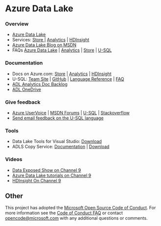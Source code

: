 # Azure Data Lake

### Overview

* [Azure Data Lake](https://azure.microsoft.com/en-us/solutions/data-lake/)
* Services: [Store ](https://azure.microsoft.com/en-us/services/data-lake-store/) | [Analytics](https://azure.microsoft.com/en-us/services/data-lake-analytics/) | [HDInsight](https://azure.microsoft.com/en-us/services/hdinsight/)
* [Azure Data Lake Blog on MSDN](https://blogs.msdn.microsoft.com/azuredatalake/)
* FAQs [Azure Data Lake](http://aka.ms/adlfaq) | [Analytics](http://aka.ms/adlafaq) | [Store](http://aka.ms/adlsfaq) | [U-SQL](http://aka.ms/usqlfaq)


### Documentation    
* Docs on Azure.com: [Store](https://azure.microsoft.com/en-us/documentation/services/data-lake-store/) | [Analytics](https://azure.microsoft.com/en-us/documentation/services/data-lake-analytics/) | [HDInsight](https://azure.microsoft.com/en-us/documentation/services/hdinsight/)
* U-SQL: [Team Site](http://usql.io) | [GitHub](https://github.com/MicrosoftBigData/USQL) | [Language Reference](http://aka.ms/usql_reference) | [FAQ](http://aka.ms/usqlfaq)
* [ADL Analytics Doc Backlog](http://aka.ms/adla_doc_backlog)
* [ADL OneDrive](https://onedrive.live.com/redir?resid=3BDE3286AB2E59F7!109&authkey=!AGlS_9glt1QEq2I&ithint=folder%2c)

### Give feedback

* [Azure UserVoice](https://aka.ms/adlfeedback) | [MSDN Forums](http://social.msdn.microsoft.com/Forums/office/en-US/home?forum=AzureDataLake) | [U-SQL](http://github.com/microsoftbigdata/usql/issues) | 
[Stackoverflow](http://stackoverflow.com/questions/tagged/azure-data-lake)
* [Send email feedback on the U-SQL language](mailto:usql@microsoft.com)

### Tools
* Data Lake Tools for Visual Studio: [Download](http://aka.ms/ADLToolsVS)
* ADLS Copy Service: [Documentation](https://azure.microsoft.com/en-us/documentation/articles/data-lake-store-copy-data-azure-storage-blob/) | [Download](http://aka.ms/downloadadlcopy)

### Videos
* [Data Exposed Show on Channel 9](https://channel9.msdn.com/Shows/Data-Exposed)
* [Azure Data Lake tutorials on Channel 9](https://channel9.msdn.com/Series/AzureDataLake)
* [HDInsight On Channel 9](https://channel9.msdn.com/Series/Azure-Data-Lake)

## Other
This project has adopted the [Microsoft Open Source Code of Conduct](https://opensource.microsoft.com/codeofconduct/). For more information see the [Code of Conduct FAQ](https://opensource.microsoft.com/codeofconduct/faq/) or contact [opencode@microsoft.com](mailto:opencode@microsoft.com) with any additional questions or comments.
